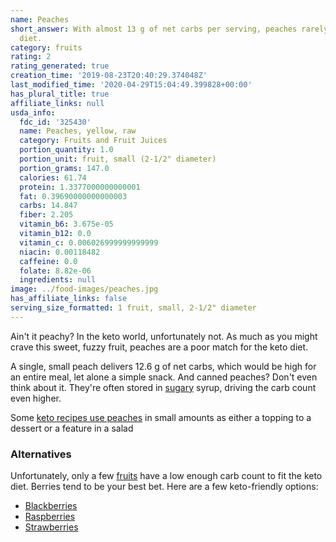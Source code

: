 ```yaml
---
name: Peaches
short_answer: With almost 13 g of net carbs per serving, peaches rarely fit the keto
  diet.
category: fruits
rating: 2
rating_generated: true
creation_time: '2019-08-23T20:40:29.374048Z'
last_modified_time: '2020-04-29T15:04:49.399828+00:00'
has_plural_title: true
affiliate_links: null
usda_info:
  fdc_id: '325430'
  name: Peaches, yellow, raw
  category: Fruits and Fruit Juices
  portion_quantity: 1.0
  portion_unit: fruit, small (2-1/2" diameter)
  portion_grams: 147.0
  calories: 61.74
  protein: 1.3377000000000001
  fat: 0.39690000000000003
  carbs: 14.847
  fiber: 2.205
  vitamin_b6: 3.675e-05
  vitamin_b12: 0.0
  vitamin_c: 0.006026999999999999
  niacin: 0.00118482
  caffeine: 0.0
  folate: 8.82e-06
  ingredients: null
image: ../food-images/peaches.jpg
has_affiliate_links: false
serving_size_formatted: 1 fruit, small, 2-1/2" diameter
---
```


Ain't it peachy? In the keto world, unfortunately not. As much as you might crave this sweet, fuzzy fruit, peaches are a poor match for the keto diet.

A single, small peach delivers 12.6 g of net carbs, which would be high for an entire meal, let alone a simple snack. And canned peaches? Don't even think about it. They're often stored in [sugary](/sugar) syrup, driving the carb count even higher.

Some [keto recipes use peaches](https://recipe-search.isitketo.org/?q=peach) in small amounts as either a topping to a dessert or a feature in a salad

### Alternatives

Unfortunately, only a few [fruits](/category/fruits) have a low enough carb count to fit the keto diet. Berries tend to be your best bet. Here are a few keto-friendly options:

- [Blackberries](/blackberries)
- [Raspberries](/raspberries)
- [Strawberries](/strawberries)
